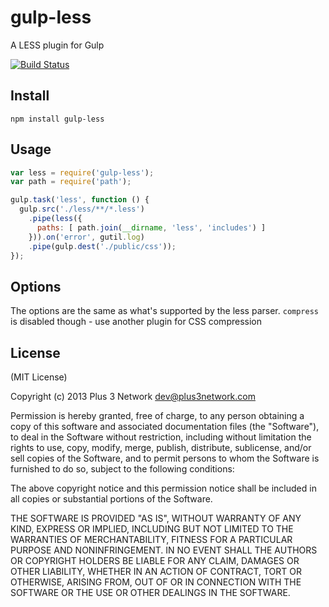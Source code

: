 gulp-less
=========

A LESS plugin for Gulp

[![Build Status](https://travis-ci.org/plus3network/gulp-less.png?branch=master)](https://travis-ci.org/plus3network/gulp-less)

## Install

```
npm install gulp-less
```

## Usage
```javascript
var less = require('gulp-less');
var path = require('path');

gulp.task('less', function () {
  gulp.src('./less/**/*.less')
    .pipe(less({
      paths: [ path.join(__dirname, 'less', 'includes') ]
    })).on('error', gutil.log)
    .pipe(gulp.dest('./public/css'));
});
```

## Options

The options are the same as what's supported by the less parser. `compress` is disabled though - use another plugin for CSS compression

## License

(MIT License)

Copyright (c) 2013 Plus 3 Network dev@plus3network.com

Permission is hereby granted, free of charge, to any person obtaining a copy of this software and associated documentation files (the "Software"), to deal in the Software without restriction, including without limitation the rights to use, copy, modify, merge, publish, distribute, sublicense, and/or sell copies of the Software, and to permit persons to whom the Software is furnished to do so, subject to the following conditions:

The above copyright notice and this permission notice shall be included in all copies or substantial portions of the Software.

THE SOFTWARE IS PROVIDED "AS IS", WITHOUT WARRANTY OF ANY KIND, EXPRESS OR IMPLIED, INCLUDING BUT NOT LIMITED TO THE WARRANTIES OF MERCHANTABILITY, FITNESS FOR A PARTICULAR PURPOSE AND NONINFRINGEMENT. IN NO EVENT SHALL THE AUTHORS OR COPYRIGHT HOLDERS BE LIABLE FOR ANY CLAIM, DAMAGES OR OTHER LIABILITY, WHETHER IN AN ACTION OF CONTRACT, TORT OR OTHERWISE, ARISING FROM, OUT OF OR IN CONNECTION WITH THE SOFTWARE OR THE USE OR OTHER DEALINGS IN THE SOFTWARE.
